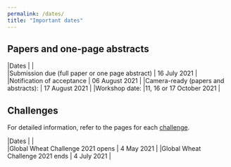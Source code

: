 ```yaml
---
permalink: /dates/
title: "Important dates"
---
```


## Papers and one-page abstracts

|Dates       |       |      
|Submission due (full paper or one page abstract) |   16 July 2021 |
|Notification of acceptance |  06 August 2021 |
|Camera-ready (papers and abstracts): | 17 August 2021 |
|Workshop date: |11, 16 or 17 October 2021 |

## Challenges

For detailed information, refer to the pages for each [challenge](/challenges).

|Dates       |       |      
|Global Wheat Challenge 2021 opens |   4 May 2021 |
|Global Wheat Challenge 2021 ends |  4 July 2021 |


